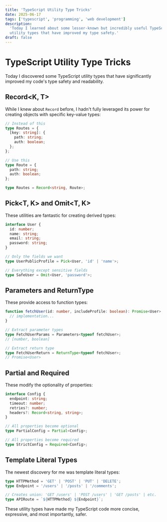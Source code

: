 ```yaml
---
title: 'TypeScript Utility Type Tricks'
date: 2025-06-17
tags: ['typescript', 'programming', 'web development']
description:
  'Today I learned about some lesser-known but incredibly useful TypeScript
  utility types that have improved my type safety.'
draft: false
---
```


# TypeScript Utility Type Tricks

Today I discovered some TypeScript utility types that have significantly
improved my code's type safety and readability.

## Record<K, T>

While I knew about `Record` before, I hadn't fully leveraged its power for
creating objects with specific key-value types:

```typescript
// Instead of this
type Routes = {
  [key: string]: {
    path: string;
    auth: boolean;
  };
};

// Use this
type Route = {
  path: string;
  auth: boolean;
};

type Routes = Record<string, Route>;
```

## Pick<T, K> and Omit<T, K>

These utilities are fantastic for creating derived types:

```typescript
interface User {
  id: number;
  name: string;
  email: string;
  password: string;
}

// Only the fields we want
type UserPublicProfile = Pick<User, 'id' | 'name'>;

// Everything except sensitive fields
type SafeUser = Omit<User, 'password'>;
```

## Parameters<T> and ReturnType<T>

These provide access to function types:

```typescript
function fetchUser(id: number, includeProfile: boolean): Promise<User> {
  // implementation...
}

// Extract parameter types
type FetchUserParams = Parameters<typeof fetchUser>;
// [number, boolean]

// Extract return type
type FetchUserReturn = ReturnType<typeof fetchUser>;
// Promise<User>
```

## Partial<T> and Required<T>

These modify the optionality of properties:

```typescript
interface Config {
  endpoint: string;
  timeout: number;
  retries?: number;
  headers?: Record<string, string>;
}

// All properties become optional
type PartialConfig = Partial<Config>;

// All properties become required
type StrictConfig = Required<Config>;
```

## Template Literal Types

The newest discovery for me was template literal types:

```typescript
type HTTPMethod = 'GET' | 'POST' | 'PUT' | 'DELETE';
type Endpoint = '/users' | '/posts' | '/comments';

// Creates union: 'GET /users' | 'POST /users' | 'GET /posts' | etc.
type APIRoute = `${HTTPMethod} ${Endpoint}`;
```

These utility types have made my TypeScript code more concise, expressive, and
most importantly, safer.
